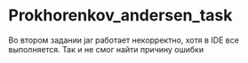 # Prokhorenkov_andersen_task
Во втором задании jar работает некорректно, хотя в IDE все выполняется. Так и не смог найти причину ошибки
